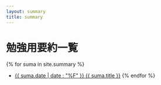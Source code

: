 ```yaml
---
layout: summary
title: summary
---
```


# 勉強用要約一覧

{% for suma in site.summary %}
- [{{ suma.date | date : "%F" }}  {{ suma.title }}]({{site.url}}{{site.baseurl}}{{suma.url}}) 
{% endfor %}